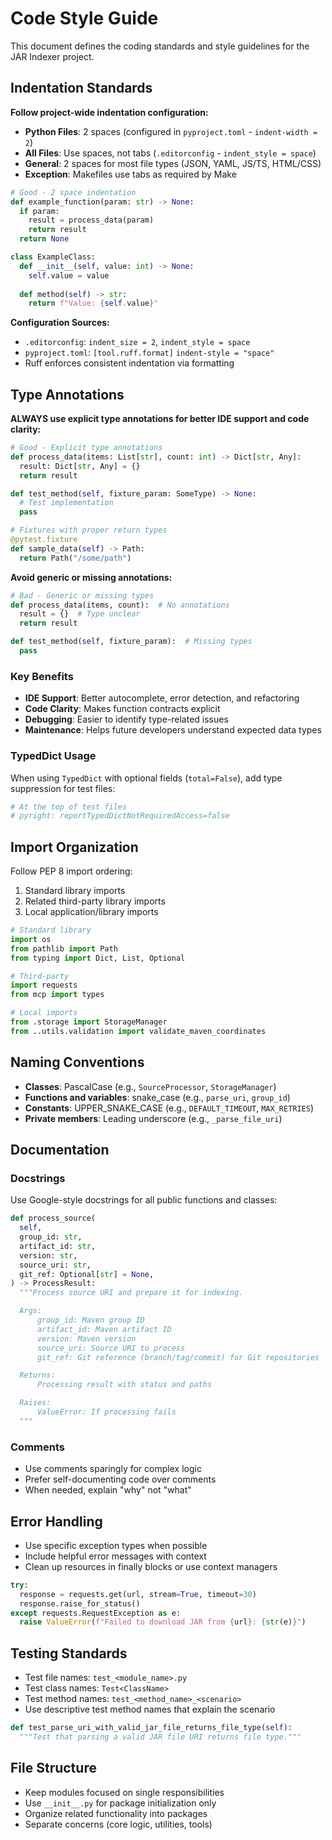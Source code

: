 # Code Style Guide

This document defines the coding standards and style guidelines for the JAR Indexer project.

## Indentation Standards

**Follow project-wide indentation configuration:**

- **Python Files**: 2 spaces (configured in `pyproject.toml` - `indent-width = 2`)
- **All Files**: Use spaces, not tabs (`.editorconfig` - `indent_style = space`)
- **General**: 2 spaces for most file types (JSON, YAML, JS/TS, HTML/CSS)
- **Exception**: Makefiles use tabs as required by Make

```python
# Good - 2 space indentation
def example_function(param: str) -> None:
  if param:
    result = process_data(param)
    return result
  return None

class ExampleClass:
  def __init__(self, value: int) -> None:
    self.value = value
    
  def method(self) -> str:
    return f"Value: {self.value}"
```

**Configuration Sources:**
- `.editorconfig`: `indent_size = 2`, `indent_style = space`
- `pyproject.toml`: `[tool.ruff.format]` `indent-style = "space"`
- Ruff enforces consistent indentation via formatting

## Type Annotations

**ALWAYS use explicit type annotations for better IDE support and code clarity:**

```python
# Good - Explicit type annotations
def process_data(items: List[str], count: int) -> Dict[str, Any]:
  result: Dict[str, Any] = {}
  return result

def test_method(self, fixture_param: SomeType) -> None:
  # Test implementation
  pass

# Fixtures with proper return types
@pytest.fixture
def sample_data(self) -> Path:
  return Path("/some/path")
```

**Avoid generic or missing annotations:**
```python
# Bad - Generic or missing types
def process_data(items, count):  # No annotations
  result = {}  # Type unclear
  return result

def test_method(self, fixture_param):  # Missing types
  pass
```

### Key Benefits
- **IDE Support**: Better autocomplete, error detection, and refactoring
- **Code Clarity**: Makes function contracts explicit
- **Debugging**: Easier to identify type-related issues
- **Maintenance**: Helps future developers understand expected data types

### TypedDict Usage
When using `TypedDict` with optional fields (`total=False`), add type suppression for test files:
```python
# At the top of test files
# pyright: reportTypedDictNotRequiredAccess=false
```

## Import Organization

Follow PEP 8 import ordering:
1. Standard library imports
2. Related third-party library imports
3. Local application/library imports

```python
# Standard library
import os
from pathlib import Path
from typing import Dict, List, Optional

# Third-party
import requests
from mcp import types

# Local imports
from .storage import StorageManager
from ..utils.validation import validate_maven_coordinates
```

## Naming Conventions

- **Classes**: PascalCase (e.g., `SourceProcessor`, `StorageManager`)
- **Functions and variables**: snake_case (e.g., `parse_uri`, `group_id`)
- **Constants**: UPPER_SNAKE_CASE (e.g., `DEFAULT_TIMEOUT`, `MAX_RETRIES`)
- **Private members**: Leading underscore (e.g., `_parse_file_uri`)

## Documentation

### Docstrings
Use Google-style docstrings for all public functions and classes:

```python
def process_source(
  self,
  group_id: str,
  artifact_id: str,
  version: str,
  source_uri: str,
  git_ref: Optional[str] = None,
) -> ProcessResult:
  """Process source URI and prepare it for indexing.

  Args:
      group_id: Maven group ID
      artifact_id: Maven artifact ID
      version: Maven version
      source_uri: Source URI to process
      git_ref: Git reference (branch/tag/commit) for Git repositories

  Returns:
      Processing result with status and paths

  Raises:
      ValueError: If processing fails
  """
```

### Comments
- Use comments sparingly for complex logic
- Prefer self-documenting code over comments
- When needed, explain "why" not "what"

## Error Handling

- Use specific exception types when possible
- Include helpful error messages with context
- Clean up resources in finally blocks or use context managers

```python
try:
  response = requests.get(url, stream=True, timeout=30)
  response.raise_for_status()
except requests.RequestException as e:
  raise ValueError(f"Failed to download JAR from {url}: {str(e)}")
```

## Testing Standards

- Test file names: `test_<module_name>.py`
- Test class names: `Test<ClassName>`
- Test method names: `test_<method_name>_<scenario>`
- Use descriptive test method names that explain the scenario

```python
def test_parse_uri_with_valid_jar_file_returns_file_type(self):
  """Test that parsing a valid JAR file URI returns file type."""
```

## File Structure

- Keep modules focused on single responsibilities
- Use `__init__.py` for package initialization only
- Organize related functionality into packages
- Separate concerns (core logic, utilities, tools)
